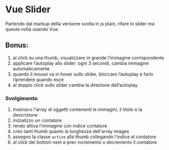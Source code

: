 # Vue Slider

Partendo dal markup della versione svolta in js plain, rifare lo slider ma questa volta usando Vue.

## **Bonus:**

1. al click su una thumb, visualizzare in grande l’immagine corrispondente
2. applicare l’autoplay allo slider: ogni 3 secondi, cambia immagine automaticamente
3. quando il mouse va in hover sullo slider, bloccare l’autoplay e farlo riprendere quando esce
4. al doppio click sullo slider cambia la direzione dell’autoplay

### Svolgimento

1. Inserisco l'array di oggetti contenenti le immagini, il titolo e la descrizione
2. inizializzo un contatore
3. rendo attiva l'immagine con indice contatore
4. creo tanti thumb quanto la lunghezza dell'array images
5. assegno la classe `active` alla thumb collegando l'indice al contatore
6. al click dei bottoni next e prev incremento o decremento il contatore
